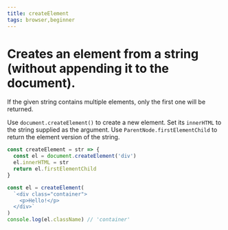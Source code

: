 ```yaml
---
title: createElement
tags: browser,beginner
---
```


# Creates an element from a string (without appending it to the document).

If the given string contains multiple elements, only the first one will be returned.

Use `document.createElement()` to create a new element.
Set its `innerHTML` to the string supplied as the argument.
Use `ParentNode.firstElementChild` to return the element version of the string.

```js
const createElement = str => {
  const el = document.createElement('div')
  el.innerHTML = str
  return el.firstElementChild
}
```

```js
const el = createElement(
  `<div class="container">
    <p>Hello!</p>
  </div>`
)
console.log(el.className) // 'container'
```
